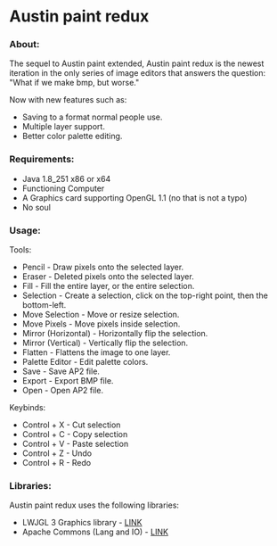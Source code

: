 # Austin paint redux
### About:
The sequel to Austin paint extended, Austin paint redux is the newest iteration in the only series of image editors that answers the question: "What if we make bmp, but worse."

Now with new features such as:
* Saving to a format normal people use.
* Multiple layer support.
* Better color palette editing.

### Requirements:
* Java 1.8_251 x86 or x64
* Functioning Computer
* A Graphics card supporting OpenGL 1.1 (no that is not a typo)
* No soul

### Usage:
Tools:
* Pencil - Draw pixels onto the selected layer.
* Eraser - Deleted pixels onto the selected layer.
* Fill - Fill the entire layer, or the entire selection.
* Selection - Create a selection, click on the top-right point, then the bottom-left.
* Move Selection - Move or resize selection.
* Move Pixels - Move pixels inside selection.
* Mirror (Horizontal) - Horizontally flip the selection.
* Mirror (Vertical) - Vertically flip the selection.
* Flatten - Flattens the image to one layer.
* Palette Editor - Edit palette colors.
* Save - Save AP2 file.
* Export - Export BMP file.
* Open - Open AP2 file.

Keybinds:
* Control + X - Cut selection
* Control + C - Copy selection
* Control + V - Paste selection
* Control + Z - Undo
* Control + R - Redo
### Libraries:
Austin paint redux uses the following libraries:
- LWJGL 3 Graphics library - [LINK](https://www.lwjgl.org/)
- Apache Commons (Lang and IO) - [LINK](https://commons.apache.org/)
